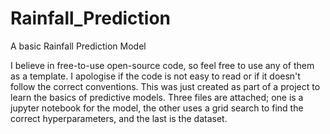 # Rainfall_Prediction
A basic Rainfall Prediction Model

I believe in free-to-use open-source code, so feel free to use any of them as a template. I apologise if the code is not easy to read or if it doesn't follow the correct conventions. This was just created as part of a project to learn the basics of predictive models. Three files are attached; one is a jupyter notebook for the model, the other uses a grid search to find the correct hyperparameters, and the last is the dataset.
